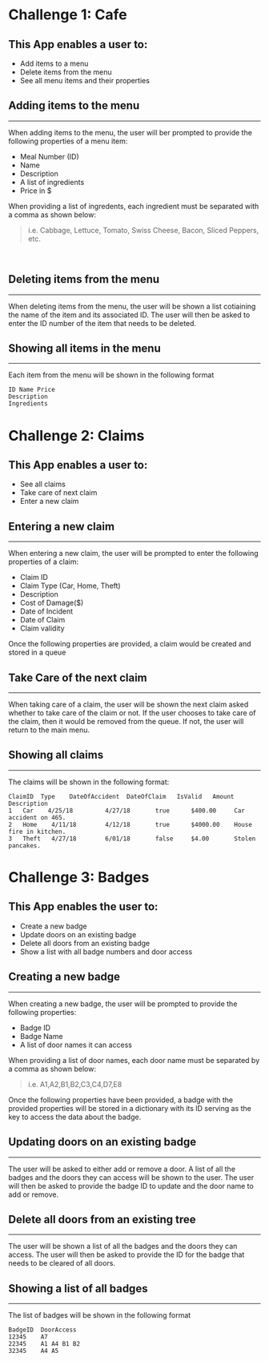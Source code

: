 # Challenge 1: Cafe
## This App enables a user to:
- Add items to a menu
- Delete items from the menu
- See all menu items and their properties

## Adding items to the menu
---
When adding items to the menu, the user will ber prompted to provide the following properties of a menu item:
- Meal Number (ID)
- Name
- Description
- A list of ingredients   
- Price in $

When providing a list of ingredents, each ingredient must be separated with a comma as shown below:
> i.e. Cabbage, Lettuce, Tomato, Swiss Cheese, Bacon, Sliced Peppers, etc.

<br>

## Deleting items from the menu
---
When deleting items from the menu, the user will be shown a list cotiaining the name of the item and its associated ID. The user will then be asked to enter the ID number of the item that needs to be deleted.

## Showing all items in the menu
---
Each item from the menu will be shown in the following format
```
ID Name Price
Description
Ingredients
```
# Challenge 2: Claims
## This App enables a user to:
- See all claims
- Take care of next claim
- Enter a new claim

## Entering a new claim
---
When entering a new claim, the user will be prompted to enter the following properties of a claim:
- Claim ID
- Claim Type (Car, Home, Theft)
- Description
- Cost of Damage($)
- Date of Incident
- Date of Claim
- Claim validity

Once the following properties are provided, a claim would be created and stored in a queue

## Take Care of the next claim
---
When taking care of a claim, the user will be shown the next claim asked whether to take care of the claim or not. If the user chooses to take care of the claim, then it would be removed from the queue. If not, the user will return to the main menu.

## Showing all claims
---
The claims will be shown in the following format:
```
ClaimID  Type    DateOfAccident  DateOfClaim   IsValid   Amount      Description
1	Car	   4/25/18	       4/27/18	     true      $400.00     Car accident on 465.
2	Home    4/11/18	       4/12/18	     true      $4000.00    House fire in kitchen.
3	Theft   4/27/18	       6/01/18	     false     $4.00       Stolen pancakes.	
```

# Challenge 3: Badges
## This App enables the user to:
- Create a new badge
- Update doors on an existing badge
- Delete all doors from an existing badge
- Show a list with all badge numbers and door access

## Creating a new badge
---
When creating a new badge, the user will be prompted to provide the following properties:
- Badge ID
- Badge Name
- A list of door names it can access

When providing a list of door names, each door name must be separated by a comma as shown below:
>i.e.  A1,A2,B1,B2,C3,C4,D7,E8

Once the following properties have been provided, a badge with the provided properties will be stored in a dictionary with its ID serving as the key to access the data about the badge.

## Updating doors on an existing badge
---
The user will be asked to either add or remove a door. A list of all the badges and the doors they can access will be shown to the user. The user will then be asked to provide the badge ID to update and the door name to add or remove.

## Delete all doors from an existing tree
---
The user will be shown a list of all the badges and the doors they can access. The user will then be asked to provide the ID for the badge that needs to be cleared of all doors.

## Showing a list of all badges
---
The list of badges will be shown in the following format
```
BadgeID	 DoorAccess
12345	 A7
22345	 A1 A4 B1 B2
32345	 A4 A5
```
